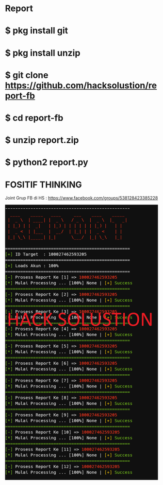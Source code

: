 # Report
# $ pkg install git
# $ pkg install unzip
# $ git clone https://github.com/hacksolustion/report-fb
# $ cd report-fb
# $ unzip report.zip
# $ python2 report.py

# FOSITIF THINKING
Joint Grup FB di HS : https://www.facebook.com/groups/538128423385228

<Img src="Stock/Report.png">
